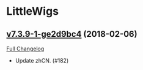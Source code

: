 # LittleWigs

## [v7.3.9-1-ge2d9bc4](https://github.com/BigWigsMods/LittleWigs/tree/e2d9bc47c53f7ab4e27f234231b99cf7bbb9f0bd) (2018-02-06)
[Full Changelog](https://github.com/BigWigsMods/LittleWigs/compare/v7.3.9...e2d9bc47c53f7ab4e27f234231b99cf7bbb9f0bd)

- Update zhCN. (#182)  
